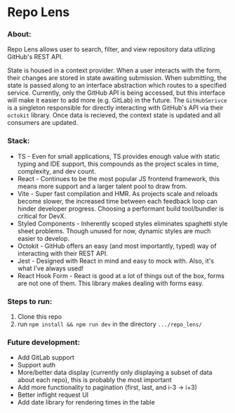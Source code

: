 # Repo Lens
### About:
Repo Lens allows user to search, filter, and view repository data utlizing GitHub's REST API.

State is housed in a context provider. When a user interacts with the form, their changes are stored in state awaiting submission. When submitting, the state is passed along to an interface abstraction which routes to a specified service. Currently, only the GitHub API is being accessed, but this interface will make it easier to add more (e.g. GitLab) in the future. The `GitHubSerivce` is a singleton responsible for directly interacting with GitHub's API via their `octokit` library. Once data is recieved, the context state is updated and all consumers are updated. 

### Stack:
* TS - Even for small applications, TS provides enough value with static typing and IDE support, this compounds as the project scales in time, complexity, and dev count.
* React - Continues to be the most popular JS frontend framework, this means more support and a larger talent pool to draw from.
* Vite - Super fast compilation and HMR. As projects scale and reloads become slower, the increased time between each feedback loop can hinder developer progress. Choosing a performant build tool/bundler is critical for DevX.
* Styled Components - Inherently scoped styles eliminates spaghetti style sheet problems. Though unused for now, dynamic styles are much easier to develop.
* Octokit - GitHub offers an easy (and most importantly, typed) way of interacting with their REST API.
* Jest - Designed with React in mind and easy to mock with. Also, it's what I've always used!
* React Hook Form - React is good at a lot of things out of the box, forms are not one of them. This library makes dealing with forms easy.

### Steps to run:
 1. Clone this repo
 2. run `npm install && npm run dev` in the directory `.../repo_lens/`

### Future development:
* Add GitLab support
* Support auth
* More/better data display (currently only displaying a subset of data about each repo), this is probably the most important
* Add more functionality to pagination (first, last, and i-3 -> i+3)
* Better inflight request UI
* Add date library for rendering times in the table
